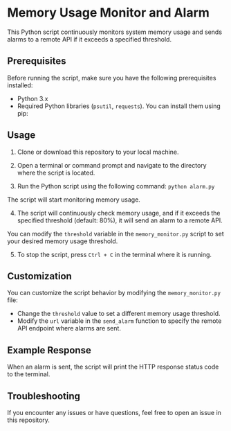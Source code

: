 # Memory Usage Monitor and Alarm

This Python script continuously monitors system memory usage and sends alarms to a remote API if it exceeds a specified threshold.

## Prerequisites

Before running the script, make sure you have the following prerequisites installed:

- Python 3.x
- Required Python libraries (`psutil`, `requests`). You can install them using pip:


## Usage

1. Clone or download this repository to your local machine.

2. Open a terminal or command prompt and navigate to the directory where the script is located.

3. Run the Python script using the following command: ```python alarm.py```



The script will start monitoring memory usage.

4. The script will continuously check memory usage, and if it exceeds the specified threshold (default: 80%), it will send an alarm to a remote API.

You can modify the `threshold` variable in the `memory_monitor.py` script to set your desired memory usage threshold.

5. To stop the script, press `Ctrl + C` in the terminal where it is running.

## Customization

You can customize the script behavior by modifying the `memory_monitor.py` file:

- Change the `threshold` value to set a different memory usage threshold.
- Modify the `url` variable in the `send_alarm` function to specify the remote API endpoint where alarms are sent.

## Example Response

When an alarm is sent, the script will print the HTTP response status code to the terminal.

## Troubleshooting

If you encounter any issues or have questions, feel free to open an issue in this repository.
